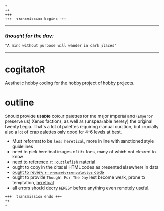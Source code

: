 
```
+
++
+++
+++  transmission begins +++
```
-----

### [_thought for the day:_](https://wh40k.lexicanum.com/wiki/Thought_for_the_day_(A_-_H))

    "A mind without purpose will wander in dark places"

-----

# cogitatoR
Aesthetic hobby coding for the hobby project of hobby projects. 

 


# outline

Should provide __usable__ colour palettes for the major Imperial and (```Emperor``` preserve us) Xenos factions, as well as (unspeakable heresy) the original twenty Legia. That's a lot of palettes requiring manual curation, but crucially also a lot of crap palettes only good for 4-6 levels at best. 


  * Must reformat to be ```less heretical```, more in line with sanctioned style guidelines
  * need to pick heretical images of ```His``` foes, many of which not cleared to know 
  * [need to reference ```r::cuttlefish``` material](https://github.com/jcbain/cuttlefish/)
  * ought to copy in the citadel HTML codes as presented elsewhere in data
  * [ought to review ```r::wesandersonpalettes``` code](https://github.com/karthik/wesanderson)
  * ought to provide ```Thought For The Day``` lest become weak, prone to temptation, [heretical](https://wh40k.lexicanum.com/wiki/Thought_for_the_day)
  * all errors should decry ```HERESY``` before anything even remotely useful.
 


 

```
+++  transmission ends +++
++
+
```

